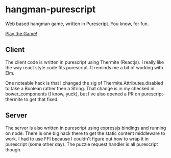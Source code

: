 # hangman-purescript
Web based hangman game, written in Purescript. You know, for fun.

[Play the Game!](https://evening-refuge-5245.herokuapp.com)

## Client
The client code is written in purescript using Thermite (Reactjs). I really like the way react style code fits purescript. It reminds me a bit of working with Elm.

One noteable hack is that I changed the sig of Thermite.Attributes.disabled to take a Boolean rather then a String. That change is in my checked in bower_components (I know, yuck), but I've also opened a PR on purescript-thermite to get that fixed.

## Server
The server is also written in purescript using expressjs bindings and running on node. There is one big hack there to get the static content middleware to work. I had to use FFI because I couldn't figure out how to wrap it in purescript (some other day). The puzzle request handler is all purescript though.
